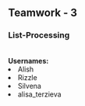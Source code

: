 <h2>Teamwork - 3</h2>
<h3>List-Processing</h3>
<br/>
<b>Usernames:</b> <br/>
<li>Alish </li>
<li>Rizzle </li>
<li>Silvena </li>
<li>alisa_terzieva </li>
